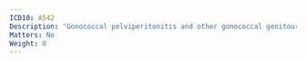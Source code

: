 ```yaml
---
ICD10: A542
Description: "Gonococcal pelviperitonitis and other gonococcal genitourinary infections"
Matters: No
Weight: 0
---
```


